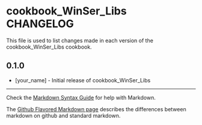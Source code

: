 cookbook_WinSer_Libs CHANGELOG
==============================

This file is used to list changes made in each version of the cookbook_WinSer_Libs cookbook.

0.1.0
-----
- [your_name] - Initial release of cookbook_WinSer_Libs

- - -
Check the [Markdown Syntax Guide](http://daringfireball.net/projects/markdown/syntax) for help with Markdown.

The [Github Flavored Markdown page](http://github.github.com/github-flavored-markdown/) describes the differences between markdown on github and standard markdown.
